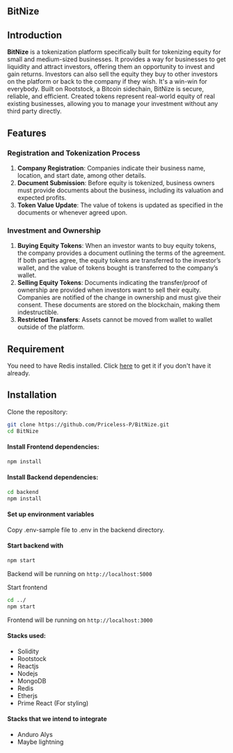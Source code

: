 ## BitNize

## Introduction
**BitNize** is a tokenization platform specifically built for tokenizing equity for small and medium-sized businesses. It provides a way for businesses to get liquidity and attract investors, offering them an opportunity to invest and gain returns. Investors can also sell the equity they buy to other investors on the platform or back to the company if they wish. It's a win-win for everybody.
Built on Rootstock, a Bitcoin sidechain, BitNize is secure, reliable, and efficient. Created tokens represent real-world equity of real existing businesses, allowing you to manage your investment without any third party directly.


## Features
### Registration and Tokenization Process

1. **Company Registration**: Companies indicate their business name, location, and start date, among other details.
2. **Document Submission**: Before equity is tokenized, business owners must provide documents about the business, including its valuation and expected profits.
3. **Token Value Update**: The value of tokens is updated as specified in the documents or whenever agreed upon.

### Investment and Ownership

1. **Buying Equity Tokens**: When an investor wants to buy equity tokens, the company provides a document outlining the terms of the agreement. If both parties agree, the equity tokens are transferred to the investor’s wallet, and the value of tokens bought is transferred to the company’s wallet.
2. **Selling Equity Tokens**: Documents indicating the transfer/proof of ownership are provided when investors want to sell their equity. Companies are notified of the change in ownership and must give their consent. These documents are stored on the blockchain, making them indestructible.
3. **Restricted Transfers**: Assets cannot be moved from wallet to wallet outside of the platform.

## Requirement
You need to have Redis installed. Click [here](https://redis.io/docs/latest/operate/oss_and_stack/install/install-redis/) to get it if you don't have it already.

## Installation

Clone the repository:

```bash
git clone https://github.com/Priceless-P/BitNize.git
cd BitNize
```
#### Install Frontend dependencies:

```bash
npm install
```

#### Install Backend dependencies:

```bash
cd backend
npm install
```

#### Set up environment variables

Copy .env-sample file to .env in the backend directory.

#### Start backend with
```bash
npm start
```
Backend will be running on `http://localhost:5000`

Start frontend
```bash
cd ../
npm start
```
Frontend will be running on `http://localhost:3000`

#### Stacks used:
- Solidity
- Rootstock
- Reactjs
- Nodejs
- MongoDB
- Redis
- Etherjs
- Prime React (For styling)

#### Stacks that we intend to integrate
- Anduro Alys
- Maybe lightning



